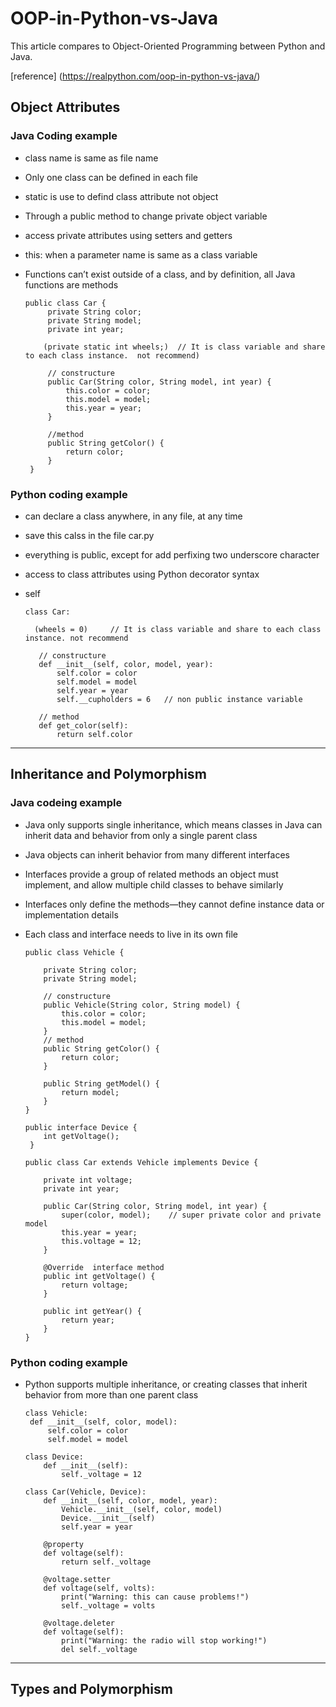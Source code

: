 # OOP-in-Python-vs-Java
This article compares to Object-Oriented Programming between Python and Java.

[reference] (https://realpython.com/oop-in-python-vs-java/)


## Object Attributes
### Java Coding example
   - class name is same as file name
   - Only one class can be defined in each file
   - static is use to defind class attribute not object
   - Through a public method to change private object variable
   - access private attributes using setters and getters
   - this: when a parameter name is same as a class variable
   - Functions can’t exist outside of a class, and by definition, all Java functions are methods
   
         public class Car {
              private String color;
              private String model;
              private int year;
              
             (private static int wheels;)  // It is class variable and share to each class instance.  not recommend)
              
              // constructure 
              public Car(String color, String model, int year) {
                  this.color = color;
                  this.model = model;
                  this.year = year;
              }
              
              //method
              public String getColor() {
                  return color;
              }
          }
          
 ### Python coding example
   - can declare a class anywhere, in any file, at any time
   - save this calss in the file car.py
   - everything is public, except for add perfixing two underscore character
   - access to class attributes using Python decorator syntax
   - self
   
         class Car:
         
           (wheels = 0)     // It is class variable and share to each class instance. not recommend
            
            // constructure
            def __init__(self, color, model, year):
                self.color = color
                self.model = model
                self.year = year
                self.__cupholders = 6   // non public instance variable
             
            // method
            def get_color(self):
                return self.color
                
____________________________________________________________________________________________________________________________
 ## Inheritance and Polymorphism
 ### Java codeing example
   - Java only supports single inheritance, which means classes in Java can inherit data and behavior from only a single parent class
   - Java objects can inherit behavior from many different interfaces
   - Interfaces provide a group of related methods an object must implement, and allow multiple child classes to behave similarly
   - Interfaces only define the methods—they cannot define instance data or implementation details
   - Each class and interface needs to live in its own file

         public class Vehicle {

             private String color;
             private String model;
             
             // constructure
             public Vehicle(String color, String model) {
                 this.color = color;
                 this.model = model;
             }
             // method
             public String getColor() {
                 return color;
             }

             public String getModel() {
                 return model;
             }
         }
         
         public interface Device {
             int getVoltage();
          }
          
         public class Car extends Vehicle implements Device {

             private int voltage;
             private int year;

             public Car(String color, String model, int year) {
                 super(color, model);    // super private color and private model
                 this.year = year;
                 this.voltage = 12;
             }

             @Override  interface method
             public int getVoltage() {
                 return voltage;
             }

             public int getYear() {
                 return year;
             }
         }
      
      
 ### Python coding example
   - Python supports multiple inheritance, or creating classes that inherit behavior from more than one parent class
   
         class Vehicle:
          def __init__(self, color, model):
              self.color = color
              self.model = model

         class Device:
             def __init__(self):
                 self._voltage = 12

         class Car(Vehicle, Device):
             def __init__(self, color, model, year):
                 Vehicle.__init__(self, color, model)
                 Device.__init__(self)
                 self.year = year

             @property
             def voltage(self):
                 return self._voltage

             @voltage.setter
             def voltage(self, volts):
                 print("Warning: this can cause problems!")
                 self._voltage = volts

             @voltage.deleter
             def voltage(self):
                 print("Warning: the radio will stop working!")
                 del self._voltage
                 
_____________________________________________________________________________________________________

## Types and Polymorphism
